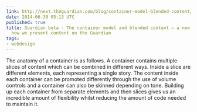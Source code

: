 ```yaml
---
link: http://next.theguardian.com/blog/container-model-blended-content/
date: 2014-06-30 05:13 UTC
published: true
title: Guardian beta · The container model and blended content – a new approach to
  how we present content on the Guardian
tags:
- webdesign
---
```


The anatomy of a container is as follows. A container contains multiple slices of content which can be combined in different ways. Inside a slice are different elements, each representing a single story. The content inside each container can be promoted differently through the use of volume controls and a container can also be skinned depending on tone. Building up each container from separate elements and then slices gives us an incredible amount of flexibility whilst reducing the amount of code needed to maintain it.
